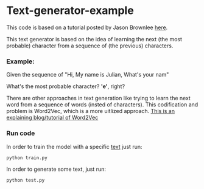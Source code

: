 # Text-generator-example

This code is based on a tutorial posted by Jason Brownlee [here](https://machinelearningmastery.com/text-generation-lstm-recurrent-neural-networks-python-keras/).

This text generator is based on the idea of learning the next (the most probable) character from a sequence of (the previous) characters.


### Example: 


Given the sequence of "Hi, My name is Julian, What's your nam"

What's the most probable character? **'e'**, right?



There are other approaches in text generation like trying to learn the next word from a sequence of words (insted of characters). This codification and problem is Word2Vec, which is a more uitlized approach. [This is an explaining blog/tutorial of Word2Vec](http://adventuresinmachinelearning.com/word2vec-tutorial-tensorflow/)

### Run code
In order to train the model with a specific [text](./text.txt) just run:
```
python train.py
```

In order to generate some text, just run:
```
python test.py
```
